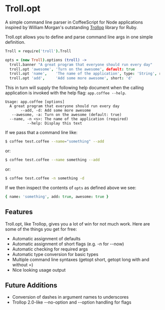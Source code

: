 Troll.opt
=========

A simple command line parser in CoffeeScript for Node applications inspired
by William Morgan's outstanding [Trollop](http://trollop.rubyforge.org/)
library for Ruby.

Troll.opt allows you to define and parse command line args in one simple
definition.

```coffeescript
Troll = require('troll').Troll

opts = (new Troll).options (troll) ->
  troll.banner "A great program that everyone should run every day"
  troll.opt 'awesome', 'Turn on the awesome', default: true
  troll.opt 'name',    'The name of the application', type: 'String', required: true
  troll.opt 'add',     'Add some more awesome', short: 'd'
```

This in turn will supply the following help document when the calling
application is invoked with the help flag: `app.coffee --help`.

```
Usage: app.coffee [options]
  A great program that everyone should run every day
       --add, -d: Add some more awesome
   --awesome, -a: Turn on the awesome (default: true)
  --name, -n <s>: The name of the application (required)
          --help: Display this text
```

If we pass that a command line like:

```bash
$ coffee test.coffee --name="something" --add
```

or:

```bash
$ coffee test.coffee --name something --add
```

or:

```bash
$ coffee test.coffee -n something -d
```

If we then inspect the contents of `opts` as defined above we see:

```coffeescript
{ name: 'something', add: true, awesome: true }
```

Features
--------

Troll.opt, like Trollop, gives you a lot of win for not much work.  Here 
are some of the things you get for free:

 * Automatic assignment of defaults
 * Automatic assignment of short flags (e.g. -n for --now)
 * Automatic checking for required args
 * Automatic type conversion for basic types
 * Multiple command line syntaxes (getopt short, getopt long with and without =)
 * Nice looking usage output

Future Additions
---------------

 * Conversion of dashes in argument names to underscores
 * Trollop 2.0-like --no-option and --option handling for flags
